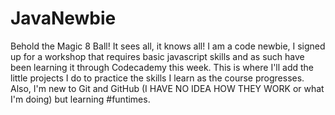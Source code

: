 # JavaNewbie
Behold the Magic 8 Ball! It sees all, it knows all!
I am a code newbie, I signed up for a workshop that requires basic javascript skills and as such have been learning it through Codecademy this week. This is where I'll add the little projects I do to practice the skills I learn as the course progresses.
Also, I'm new to Git and GitHub (I HAVE NO IDEA HOW THEY WORK or what I'm doing) but learning #funtimes.
